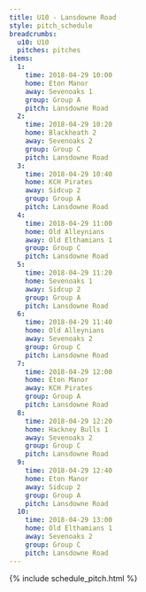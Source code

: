 ```yaml
---
title: U10 - Lansdowne Road
style: pitch_schedule
breadcrumbs:
  u10: U10
  pitches: pitches
items:
  1:
    time: 2018-04-29 10:00
    home: Eton Manor
    away: Sevenoaks 1
    group: Group A
    pitch: Lansdowne Road
  2:
    time: 2018-04-29 10:20
    home: Blackheath 2
    away: Sevenoaks 2
    group: Group C
    pitch: Lansdowne Road
  3:
    time: 2018-04-29 10:40
    home: KCH Pirates
    away: Sidcup 2
    group: Group A
    pitch: Lansdowne Road
  4:
    time: 2018-04-29 11:00
    home: Old Alleynians
    away: Old Elthamians 1
    group: Group C
    pitch: Lansdowne Road
  5:
    time: 2018-04-29 11:20
    home: Sevenoaks 1
    away: Sidcup 2
    group: Group A
    pitch: Lansdowne Road
  6:
    time: 2018-04-29 11:40
    home: Old Alleynians
    away: Sevenoaks 2
    group: Group C
    pitch: Lansdowne Road
  7:
    time: 2018-04-29 12:00
    home: Eton Manor
    away: KCH Pirates
    group: Group A
    pitch: Lansdowne Road
  8:
    time: 2018-04-29 12:20
    home: Hackney Bulls 1
    away: Sevenoaks 2
    group: Group C
    pitch: Lansdowne Road
  9:
    time: 2018-04-29 12:40
    home: Eton Manor
    away: Sidcup 2
    group: Group A
    pitch: Lansdowne Road
  10:
    time: 2018-04-29 13:00
    home: Old Elthamians 1
    away: Sevenoaks 2
    group: Group C
    pitch: Lansdowne Road
---
```


{% include schedule_pitch.html %}
